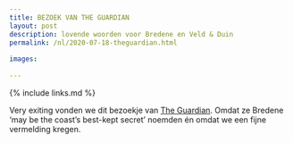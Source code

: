 ```yaml
---
title: BEZOEK VAN THE GUARDIAN
layout: post
description: lovende woorden voor Bredene en Veld & Duin
permalink: /nl/2020-07-18-theguardian.html
    
images:   
    
---
```


{% include links.md %}

Very exiting vonden we dit bezoekje van [The Guardian](https://www.theguardian.com/travel/2020/jul/18/summer-belgium-coast-endless-beaches-sand-dunes-nature-reserves-resorts). 
Omdat ze Bredene ‘may be the coast’s best-kept secret’ noemden én omdat we een fijne vermelding kregen.




